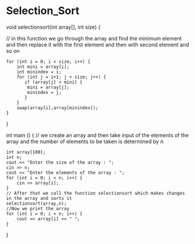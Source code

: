 # Selection_Sort

void selectionsort(int array[], int size) {

// in this function we go through the array and find the minimum element and then replace it with the first element and then with second element and so on

    for (int i = 0; i < size; i++) {
        int mini = array[i];
        int minindex = i;
        for (int j = i+1; j < size; j++) {
           if (array[j] < mini) {
            mini = array[j];
            minindex = j;
           }
        }
        swap(array[i],array[minindex]);
    }
}

int main () {
// we create an array and then take input of the elements of the array and the number of elements to be taken is determined by n

    int array[100];
    int n;
    cout << "Enter the size of the array : ";
    cin >> n;
    cout << "Enter the elements of the array : ";
    for (int i = 0; i < n; i++) {
        cin >> array[i];
    }
    // After that we call the function selectionsort which makes changes in the array and sorts it
    selectionsort(array,n);
    //Now we print the array
    for (int i = 0; i < n; i++) {
        cout << array[i] << " ";
    }
}
